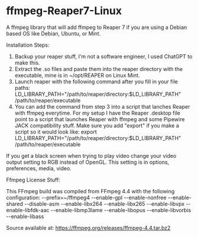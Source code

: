 # ffmpeg-Reaper7-Linux
A ffmpeg library that will add ffmpeg to Reaper 7 if you are using a Debian based OS like Debian, Ubuntu, or Mint.

Installation Steps:
1.  Backup your reaper stuff, I'm not a software engineer, I used ChatGPT to make this.
2.  Extract the .so files and paste them into the reaper directory with the executable, mine is in ~/opt/REAPER on Linux Mint.
3.  Launch reaper with the following command after you fill in your file paths: LD_LIBRARY_PATH="/path/to/reaper/directory:$LD_LIBRARY_PATH" /path/to/reaper/executable
4.  You can add the command from step 3 into a script that lanches Reaper with ffmpeg everytime. For my setup I have the Reaper .desktop file point to a script that launches Reaper       with ffmpeg and some Pipewire JACK compatibility stuff. Make sure you add "export" if you make a script so it would look like:                                                         export LD_LIBRARY_PATH="/path/to/reaper/directory:$LD_LIBRARY_PATH" /path/to/reaper/executable

If you get a black screen when trying to play video change your video output setting to RGB instead of OpenGL. This setting is in options, preferences, media, video.

Ffmpeg License Stuff:

This FFmpeg build was compiled from FFmpeg 4.4 with the following configuration:
--prefix=~/ffmpeg4
--enable-gpl --enable-nonfree --enable-shared
--disable-asm
--enable-libx264 --enable-libx265 --enable-libvpx
--enable-libfdk-aac --enable-libmp3lame
--enable-libopus --enable-libvorbis --enable-libass

Source available at: https://ffmpeg.org/releases/ffmpeg-4.4.tar.bz2
